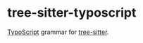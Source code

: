 # tree-sitter-typoscript
[TypoScript](https://docs.typo3.org/m/typo3/reference-typoscript/main/en-us/) grammar for [tree-sitter][].

[tree-sitter]: https://github.com/tree-sitter/tree-sitter
